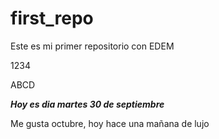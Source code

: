 # first_repo
Este es mi primer repositorio con EDEM

1234

ABCD

___Hoy es dia martes 30 de septiembre___

Me gusta octubre, hoy hace una mañana de lujo
